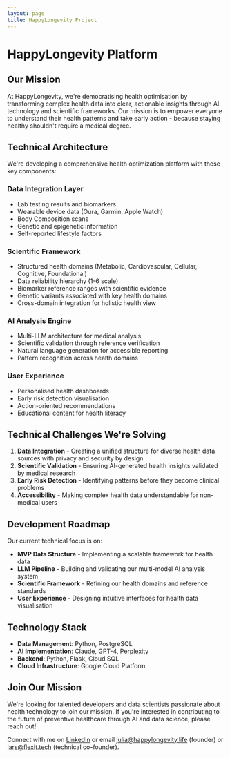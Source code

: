 ```yaml
---
layout: page
title: HappyLongevity Project
---
```


# HappyLongevity Platform

## Our Mission

At HappyLongevity, we're democratising health optimisation by transforming complex health data into clear, actionable insights through AI technology and scientific frameworks. Our mission is to empower everyone to understand their health patterns and take early action - because staying healthy shouldn't require a medical degree.

## Technical Architecture

We're developing a comprehensive health optimization platform with these key components:

### Data Integration Layer
- Lab testing results and biomarkers
- Wearable device data (Oura, Garmin, Apple Watch)
- Body Composition scans
- Genetic and epigenetic information
- Self-reported lifestyle factors

### Scientific Framework
- Structured health domains (Metabolic, Cardiovascular, Cellular, Cognitive, Foundational)
- Data reliability hierarchy (1-6 scale)
- Biomarker reference ranges with scientific evidence
- Genetic variants associated with key health domains 
- Cross-domain integration for holistic health view

### AI Analysis Engine
- Multi-LLM architecture for medical analysis
- Scientific validation through reference verification
- Natural language generation for accessible reporting
- Pattern recognition across health domains

### User Experience
- Personalised health dashboards
- Early risk detection visualisation
- Action-oriented recommendations
- Educational content for health literacy

## Technical Challenges We're Solving

1. **Data Integration** - Creating a unified structure for diverse health data sources with privacy and security by design
2. **Scientific Validation** - Ensuring AI-generated health insights validated by medical research
3. **Early Risk Detection** - Identifying patterns before they become clinical problems
4. **Accessibility** - Making complex health data understandable for non-medical users

## Development Roadmap

Our current technical focus is on:

- **MVP Data Structure** - Implementing a scalable framework for health data
- **LLM Pipeline** - Building and validating our multi-model AI analysis system
- **Scientific Framework** - Refining our health domains and reference standards
- **User Experience** - Designing intuitive interfaces for health data visualisation

## Technology Stack

- **Data Management**: Python, PostgreSQL
- **AI Implementation**: Claude, GPT-4, Perplexity
- **Backend**: Python, Flask, Cloud SQL
- **Cloud Infrastructure**: Google Cloud Platform

## Join Our Mission

We're looking for talented developers and data scientists passionate about health technology to join our mission. If you're interested in contributing to the future of preventive healthcare through AI and data science, please reach out!

Connect with me on [LinkedIn](https://linkedin.com/in/julia-persson-digital-transformation/) or email julia@happylongevity.life (founder) or lars@flexit.tech (technical co-founder).
